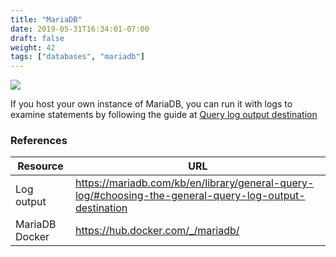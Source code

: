 ```yaml
---
title: "MariaDB"
date: 2019-05-31T16:34:01-07:00
draft: false
weight: 42
tags: ["databases", "mariadb"]
---
```


![](/images/mariadb-logo.png)

If you host your own instance of MariaDB, you can run it with logs to examine statements by following the guide at
[Query log output destination](https://mariadb.com/kb/en/library/general-query-log/#choosing-the-general-query-log-output-destination)

### References

Resource|URL
---|---
Log output|https://mariadb.com/kb/en/library/general-query-log/#choosing-the-general-query-log-output-destination
MariaDB Docker|https://hub.docker.com/_/mariadb/
